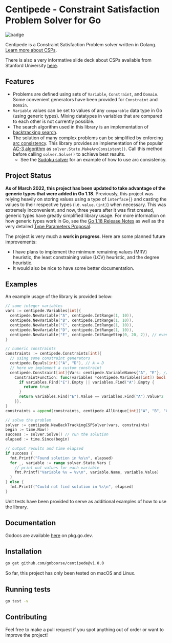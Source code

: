 # Centipede - Constraint Satisfaction Problem Solver for Go

![badge](https://github.com/gnboorse/centipede/actions/workflows/go.yml/badge.svg)

Centipede is a Constraint Satisfaction Problem solver written in Golang. [Learn more about CSPs](https://en.wikipedia.org/wiki/Constraint_satisfaction_problem).

There is also a very informative slide deck about CSPs available from Stanford University [here](https://web.stanford.edu/class/cs227/Lectures/lec14.pdf).

## Features

- Problems are defined using sets of `Variable`, `Constraint`, and `Domain`. Some convenient generators have been provided for `Constraint` and `Domain`.
- `Variable` values can be set to values of any `comparable` data type in Go (using generic types). Mixing datatypes in variables that are compared to each other is not currently possible.
- The search algorithm used in this library is an implementation of [backtracking search](https://en.wikipedia.org/wiki/Backtracking).
- The solution of many complex problems can be simplified by enforcing [arc consistency](https://en.wikipedia.org/wiki/Local_consistency#Arc_consistency). This library provides an implementation of the popular [AC-3 algorithm](https://en.wikipedia.org/wiki/AC-3_algorithm) as `solver.State.MakeArcConsistent()`. Call this method before calling `solver.Solve()` to achieve best results.
  - See the [Sudoku solver](sudoku_test.go) for an example of how to use arc consistency.

## Project Status

**As of March 2022, this project has been updated to take advantage of the generic types that were added in Go 1.18**. Previously, this project was relying heavily on storing values using a type of `interface{}` and casting the values to their respective types (i.e. `value.(int)`) when necessary. This was extremely inconvenient, and now, three years after it was first created, generic types have greatly simplified library usage. For more information on how generic types work in Go, see the [Go 1.18 Release Notes](https://go.dev/doc/go1.18) as well as the very detailed [Type Parameters Proposal](https://go.googlesource.com/proposal/+/refs/heads/master/design/43651-type-parameters.md).

The project is very much a **work in progress**. Here are some planned future improvements:

- I have plans to implement the minimum remaining values (MRV) heuristic, the least constraining value (LCV) heuristic, and the degree heuristic.
- It would also be nice to have some better documentation.

## Examples

An example usage of the library is provided below:

```go
// some integer variables
vars := centipede.Variables[int]{
  centipede.NewVariable("A", centipede.IntRange(1, 10)),
  centipede.NewVariable("B", centipede.IntRange(1, 10)),
  centipede.NewVariable("C", centipede.IntRange(1, 10)),
  centipede.NewVariable("D", centipede.IntRange(1, 10)),
  centipede.NewVariable("E", centipede.IntRangeStep(0, 20, 2)), // even numbers < 20
}

// numeric constraints
constraints := centipede.Constraints[int]{
  // using some constraint generators
  centipede.Equals[int]("A", "D"), // A = D
  // here we implement a custom constraint
  centipede.Constraint[int]{Vars: centipede.VariableNames{"A", "E"}, // E = A * 2
    ConstraintFunction: func(variables *centipede.Variables[int]) bool {
      if variables.Find("E").Empty || variables.Find("A").Empty {
        return true
      }
      return variables.Find("E").Value == variables.Find("A").Value*2
    }},
}
constraints = append(constraints, centipede.AllUnique[int]("A", "B", "C", "E")...) // A != B != C != E

// solve the problem
solver := centipede.NewBackTrackingCSPSolver(vars, constraints)
begin := time.Now()
success := solver.Solve() // run the solution
elapsed := time.Since(begin)

// output results and time elapsed
if success {
  fmt.Printf("Found solution in %s\n", elapsed)
  for _, variable := range solver.State.Vars {
    // print out values for each variable
    fmt.Printf("Variable %v = %v\n", variable.Name, variable.Value)
  }
} else {
  fmt.Printf("Could not find solution in %s\n", elapsed)
}
```

Unit tests have been provided to serve as additional examples of how to use the library.

## Documentation

Godocs are available [here](https://pkg.go.dev/github.com/gnboorse/centipede) on pkg.go.dev.

## Installation

```bash
go get github.com/gnboorse/centipede@v1.0.0
```

So far, this project has only been tested on macOS and Linux.

## Running tests

```bash
go test -v
```

## Contributing

Feel free to make a pull request if you spot anything out of order or want to improve the project!
